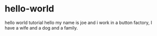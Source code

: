# hello-world
hello world tutorial
hello my name is joe and i work in a button factory, I have a wife and a dog and a family.  
